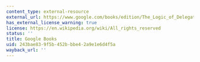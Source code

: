 ```yaml
---
content_type: external-resource
external_url: https://www.google.com/books/edition/The_Logic_of_Delegation/OYZOhsbO5qQC?hl=en&gbpv=1
has_external_license_warning: true
license: https://en.wikipedia.org/wiki/All_rights_reserved
status: ''
title: Google Books
uid: 243bae83-9f5b-452b-bbe4-2a9e1e6d4f5a
wayback_url: ''
---
```

